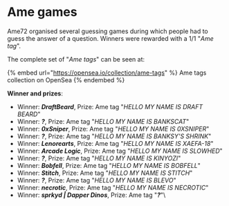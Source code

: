 # Ame games

Ame72 organised several guessing games during which people had to guess the answer of a question. Winners were rewarded with a 1/1 "_Ame tag_". 

The complete set of "_Ame tags_" can be seen at:

{% embed url="https://opensea.io/collection/ame-tags" %}
Ame tags collection on OpenSea
{% endembed %}

**Winner and prizes**:

* Winner: _**DraftBeard**_, Prize: Ame tag "_HELLO MY NAME IS DRAFT BEARD_"
* Winner: _**?**_, Prize: Ame tag "_HELLO MY NAME IS BANKSCAT_"
* Winner: _**0xSniper**_, Prize: Ame tag "_HELLO MY NAME IS 0XSNIPER_"
* Winner: _**?**_, Prize: Ame tag "_HELLO MY NAME IS BANKSY'S SHRINK_"
* Winner: _**Lenorearts**_, Prize: Ame tag "_HELLO MY NAME IS XAEFA-18_"
* Winner: _**Arcade Logic**_, Prize: Ame tag "_HELLO MY NAME IS SLOWHED_" 
* Winner: _**?**_, Prize: Ame tag "_HELLO MY NAME IS KINYOZI_"
* Winner: _**Bobfell**_, Prize: Ame tag "_HELLO MY NAME IS BOBFELL_"
* Winner: _**Stitch**_, Prize: Ame tag "_HELLO MY NAME IS STITCH_" 
* Winner: _**?**_, Prize: Ame tag "_HELLO MY NAME IS BLEVO_"
* Winner: _**necrotic**_, Prize: Ame tag "_HELLO MY NAME IS NECROTIC_"
* Winner: _**sprkyd | Dapper Dinos**_, Prize: Ame tag "_**?**_"\
